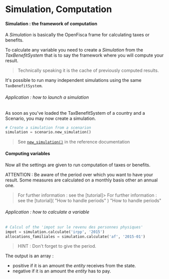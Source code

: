 # Simulation, Computation

#### Simulation : the framework of computation
A *Simulation* is basically the OpenFisca frame for calculating taxes or benefits.

To calculate any variable you need to create a *Simulation* from the *TaxBenefitSystem* that is to say the framework where you will compute your result.

> Technically speaking it is the cache of previously computed results.

It's possible to run many independent simulations using the same `TaxBenefitSystem`.

###### Application : how to launch a simulation

As soon as you've loaded the TaxBenefitSystem of a country and a Scenario, you may now create a simulation.

```python
# Create a simulation from a scenarion
simulation = scenario.new_simulation()
```

> See [`new_simulation()`](/reference-documentation/scenario.md#def-newsimulation) in the reference documentation

#### Computing variables

Now all the settings are given to run computation of taxes or benefits.

ATTENTION : Be aware of the period over which you want to have your result. Some measures are calculated on a monthly basis other an annual one.

> For further information : see the [tutorial]> For further information : see the [tutorial]( "How to handle periods"
) "How to handle periods"

###### Application : how to calculate a variable

```python
# Calcul of the 'impot sur le revenu des personnes physiques'
impot = simulation.calculate('irpp', '2015')
allocations_familiales = simulation.calculate('af', '2015-01')
```

 > HINT : Don't forget to give the period.
 
 The output is an array :
 - positive if it is an amount the *entity* receives from the state.
 - negative if it is an amount the *entity* has to pay.

